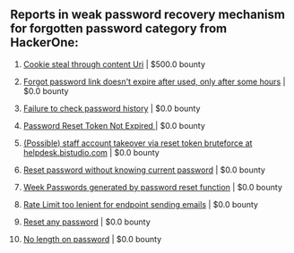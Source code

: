 ## Reports in weak password recovery mechanism for forgotten password category from HackerOne:

1. [Cookie steal through content Uri](https://hackerone.com/reports/876192) | $500.0 bounty

2. [Forgot password link doesn't expire after used, only after some hours](https://hackerone.com/reports/244642) | $0.0 bounty

3. [Failure to check password history](https://hackerone.com/reports/255034) | $0.0 bounty

4. [Password Reset Token Not Expired ](https://hackerone.com/reports/283550) | $0.0 bounty

5. [(Possible) staff account takeover via reset token bruteforce at helpdesk.bistudio.com](https://hackerone.com/reports/332632) | $0.0 bounty

6. [Reset password without knowing current password](https://hackerone.com/reports/806055) | $0.0 bounty

7. [Week Passwords generated by password reset function](https://hackerone.com/reports/765031) | $0.0 bounty

8. [Rate Limit too lenient for endpoint sending emails](https://hackerone.com/reports/658089) | $0.0 bounty

9. [Reset any password](https://hackerone.com/reports/703972) | $0.0 bounty

10. [No length on password](https://hackerone.com/reports/1411363) | $0.0 bounty

